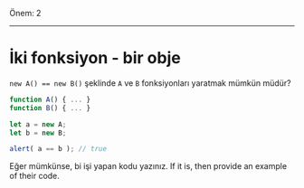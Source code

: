 Önem: 2

---

# İki fonksiyon - bir obje

`new A() == new B()` şeklinde `A` ve `B` fonksiyonları yaratmak mümkün müdür?

```js no-beautify
function A() { ... }
function B() { ... }

let a = new A;
let b = new B;

alert( a == b ); // true
```
Eğer mümkünse, bi işi yapan kodu yazınız.
If it is, then provide an example of their code.
